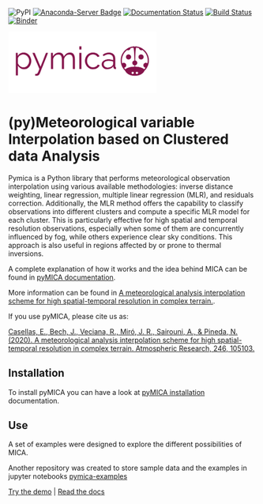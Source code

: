 ![PyPI](https://img.shields.io/pypi/v/pymica.svg)
[![Anaconda-Server Badge](https://anaconda.org/meteocat/pymica/badges/version.svg)](https://anaconda.org/meteocat/pymica)
[![Documentation Status](https://readthedocs.org/projects/pymica/badge/?version=latest)](https://pymica.readthedocs.io/en/latest/?badge=latest)
[![Build Status](https://travis-ci.org/meteocat/pymica.svg?branch=master)](https://travis-ci.org/meteocat/pymica)
[![Binder](https://mybinder.org/badge_logo.svg)](https://mybinder.org/v2/gh/meteocat/pymica-examples/master?urlpath=/lab/tree/00_index.ipynb)

<img src="https://github.com/meteocat/pymica/blob/master/docs/source/_static/logo_lbug.png" alt="drawing" width="300"/>


(py)Meteorological variable Interpolation based on Clustered data Analysis
==========================================================================

Pymica is a Python library that performs meteorological observation interpolation using various available methodologies: inverse distance weighting, linear regression, multiple linear regression (MLR), and residuals correction. Additionally, the MLR method offers the capability to classify observations into different clusters and compute a specific MLR model for each cluster. This is particularly effective for high spatial and temporal resolution observations, especially when some of them are concurrently influenced by fog, while others experience clear sky conditions. This approach is also useful in regions affected by or prone to thermal inversions.

A complete explanation of how it works and the idea behind MICA can be found in [pyMICA documentation](https://pymica.readthedocs.io/en/latest/howitworks.html).

More information can be found in [A meteorological analysis interpolation scheme for high spatial-temporal resolution in complex terrain.](https://doi.org/10.1016/j.atmosres.2020.105103).

If you use pyMICA, please cite us as:

[Casellas, E., Bech, J., Veciana, R., Miró, J. R., Sairouni, A., & Pineda, N. (2020). A meteorological analysis interpolation scheme for high spatial-temporal resolution in complex terrain. Atmospheric Research, 246, 105103.](https://www.sciencedirect.com/science/article/pii/S0169809520304166?via%3Dihub)


Installation
------------

To install pyMICA you can have a look at [pyMICA installation](https://pymica.readthedocs.io/en/latest/installation.html) documentation.

Use
---

A set of examples were designed to explore the different possibilities of MICA.

Another repository was created to store sample data and the examples in jupyter notebooks [pymica-examples](https://github.com/meteocat/pymica-examples)

[Try the demo](https://mybinder.org/v2/gh/meteocat/pymica-examples/master?urlpath=/lab/tree/00_index.ipynb) |
[Read the docs](https://pymica.readthedocs.io/en/latest)
